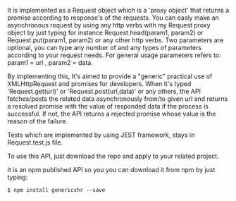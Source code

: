    
   
   It is implemented as a Request object which is a 'proxy object' that returns a promise 
according to response's of the requests. You can easly make an asynchronous request by using any http verbs with my Request proxy object by just typing for instance Request.head(param1, param2) or Request.put(param1, param2) or any other http verbs.
Two parameters are optional, you can type any number of and any types of parameters according to your request needs. For general usage parameters refers to: param1 = url  ,  param2 = data.
   
   By implementing this, It's aimed to provide a "generic" practical use of XMLHttpRequest and promises for developers. When it's typed  'Request.get(url)' or 'Request.post(url,data)' or any others, the API fetches/posts the related data asynchronously from/to given url and returns a resolved promise with the value of responded data if the process is successful. If not, the API returns a rejected promise whose value is the reason of the failure.

   Tests which are implemented by using JEST framework, stays in Request.test.js file. 

   To use this API, just download the repo and apply to your related project.
   
   It is an npm published API so you you can download it from npm by just typing:
   
   
    
    $ npm install genericxhr --save

